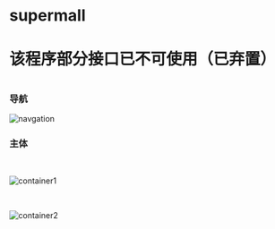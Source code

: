 # supermall

<h1>该程序部分接口已不可使用（已弃置）<h1>
  
<h3>导航</h3>

![navgation](https://user-images.githubusercontent.com/44867694/159683929-1f5c9aee-db54-4dec-8703-b73820057342.png)

<h3>主体</h3></br>

![container1](https://user-images.githubusercontent.com/44867694/159684048-9cac4357-dc41-4ede-a738-f69d1b6f1aa1.png)

</br>

![container2](https://user-images.githubusercontent.com/44867694/159684074-af72bd57-4bcb-4965-b9b2-28db4889bd6e.png)
